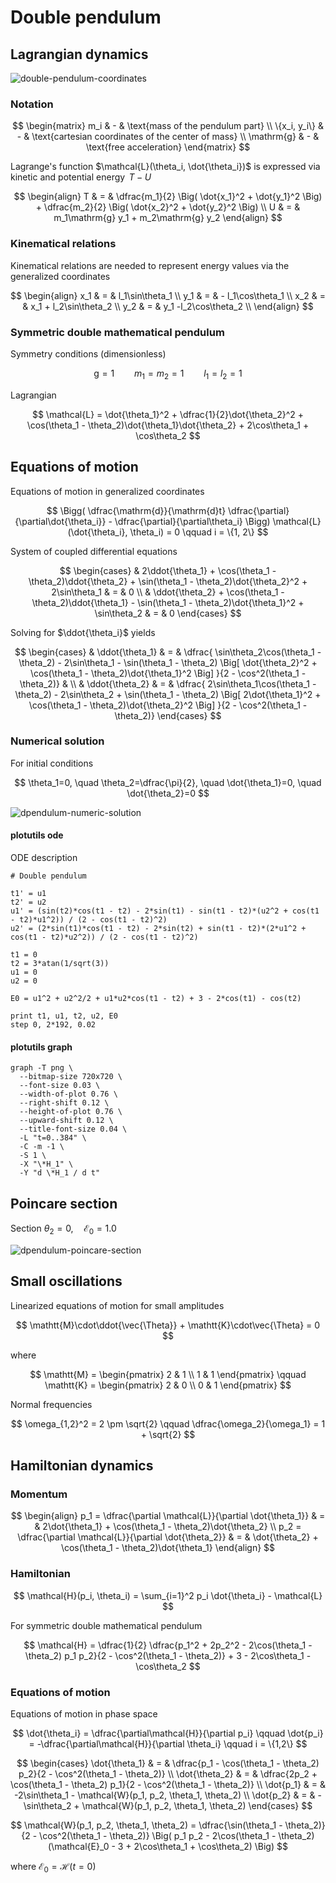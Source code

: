 # Double pendulum

## Lagrangian dynamics

![double-pendulum-coordinates](python/coordinates.jpg)

### Notation

$$
\begin{matrix}
m_i & - & \text{mass of the pendulum part} \\
\{x_i, y_i\} & - & \text{cartesian coordinates of the center of mass} \\
\mathrm{g} & - & \text{free acceleration}
\end{matrix}
$$

Lagrange's function $\mathcal{L}(\theta_i, \dot{\theta_i})$ is expressed via kinetic and potential energy $\,T - U$
 
$$
\begin{align}
T & = &
  \dfrac{m_1}{2} \Big( \dot{x_1}^2 + \dot{y_1}^2 \Big) +
  \dfrac{m_2}{2} \Big( \dot{x_2}^2 + \dot{y_2}^2 \Big) \\
U & = & m_1\mathrm{g} y_1 + m_2\mathrm{g} y_2
\end{align}
$$

### Kinematical relations

Kinematical relations are needed to represent energy values via the generalized coordinates

$$
\begin{align}
x_1 & = & l_1\sin\theta_1 \\
y_1 & = & - l_1\cos\theta_1 \\
x_2 & = & x_1 + l_2\sin\theta_2 \\
y_2 & = & y_1 -l_2\cos\theta_2 \\
\end{align}
$$

### Symmetric double mathematical pendulum

Symmetry conditions (dimensionless)

$$
\mathrm{g} = 1
\qquad
m_1 = m_2 = 1
\qquad
l_1 = l_2 = 1
$$

Lagrangian

$$
\mathcal{L} = \dot{\theta_1}^2 + \dfrac{1}{2}\dot{\theta_2}^2 + \cos(\theta_1 - \theta_2)\dot{\theta_1}\dot{\theta_2} + 2\cos\theta_1 + \cos\theta_2
$$

## Equations of motion

Equations of motion in generalized coordinates

$$
\Bigg(
  \dfrac{\mathrm{d}}{\mathrm{d}t} \dfrac{\partial}{\partial\dot{\theta_i}}  - \dfrac{\partial}{\partial\theta_i}
\Bigg)
\mathcal{L}(\dot{\theta_i}, \theta_i) = 0
\qquad
i = \{1, 2\}
$$

System of coupled differential equations

$$
\begin{cases}
& 
  2\ddot{\theta_1} +
  \cos(\theta_1 - \theta_2)\ddot{\theta_2} +
  \sin(\theta_1 - \theta_2)\dot{\theta_2}^2 +
  2\sin\theta_1 & = & 0
\\
& 
  \ddot{\theta_2} +
  \cos(\theta_1 - \theta_2)\ddot{\theta_1} -
  \sin(\theta_1 - \theta_2)\dot{\theta_1}^2 +
  \sin\theta_2 & = & 0
\end{cases}
$$

Solving for $\ddot{\theta_i}$ yields

$$
\begin{cases}
& \ddot{\theta_1} & = & \dfrac{
  \sin\theta_2\cos(\theta_1 - \theta_2) -
  2\sin\theta_1 -
  \sin(\theta_1 - \theta_2)
    \Big[ \dot{\theta_2}^2 + \cos(\theta_1 - \theta_2)\dot{\theta_1}^2 \Big]
}{2 - \cos^2(\theta_1 - \theta_2)} & \\
& \ddot{\theta_2} & = & \dfrac{
  2\sin\theta_1\cos(\theta_1 - \theta_2) -
  2\sin\theta_2 +
  \sin(\theta_1 - \theta_2)
    \Big[ 2\dot{\theta_1}^2 + \cos(\theta_1 - \theta_2)\dot{\theta_2}^2 \Big]
}{2 - \cos^2(\theta_1 - \theta_2)}
\end{cases}
$$

### Numerical solution

For initial conditions

$$
\theta_1=0, \quad \theta_2=\dfrac{\pi}{2}, \quad \dot{\theta_1}=0, \quad \dot{\theta_2}=0
$$

![dpendulum-numeric-solution](plotutils/orbit.png)

#### plotutils ode

ODE description

```
# Double pendulum

t1' = u1
t2' = u2
u1' = (sin(t2)*cos(t1 - t2) - 2*sin(t1) - sin(t1 - t2)*(u2^2 + cos(t1 - t2)*u1^2)) / (2 - cos(t1 - t2)^2)
u2' = (2*sin(t1)*cos(t1 - t2) - 2*sin(t2) + sin(t1 - t2)*(2*u1^2 + cos(t1 - t2)*u2^2)) / (2 - cos(t1 - t2)^2)

t1 = 0
t2 = 3*atan(1/sqrt(3))
u1 = 0
u2 = 0

E0 = u1^2 + u2^2/2 + u1*u2*cos(t1 - t2) + 3 - 2*cos(t1) - cos(t2)

print t1, u1, t2, u2, E0
step 0, 2*192, 0.02
```

#### plotutils graph

```shell
graph -T png \
  --bitmap-size 720x720 \
  --font-size 0.03 \
  --width-of-plot 0.76 \
  --right-shift 0.12 \
  --height-of-plot 0.76 \
  --upward-shift 0.12 \
  --title-font-size 0.04 \
  -L "t=0..384" \
  -C -m -1 \
  -S 1 \
  -X "\*H_1" \
  -Y "d \*H_1 / d t"
```

## Poincare section

Section $\theta_2 = 0, \quad \mathcal{E}_0 = 1.0$

![dpendulum-poincare-section](octave/u-section-100_sm.png)

## Small oscillations

Linearized equations of motion for small amplitudes

$$
\mathtt{M}\cdot\ddot{\vec{\Theta}} + \mathtt{K}\cdot\vec{\Theta} = 0
$$

where

$$
\mathtt{M} = 
\begin{pmatrix}
2 & 1 \\
1 & 1
\end{pmatrix}
\qquad
\mathtt{K} = 
\begin{pmatrix}
2 & 0 \\
0 & 1
\end{pmatrix}
$$

Normal frequencies

$$
\omega_{1,2}^2 = 2 \pm \sqrt{2}
\qquad
\dfrac{\omega_2}{\omega_1} = 1 + \sqrt{2}
$$

## Hamiltonian dynamics

### Momentum

$$
\begin{align}
p_1 = \dfrac{\partial \mathcal{L}}{\partial \dot{\theta_1}} & = & 
  2\dot{\theta_1} + \cos(\theta_1 - \theta_2)\dot{\theta_2} \\
p_2 = \dfrac{\partial \mathcal{L}}{\partial \dot{\theta_2}} & = &
  \dot{\theta_2} + \cos(\theta_1 - \theta_2)\dot{\theta_1}
\end{align}
$$

### Hamiltonian

$$
\mathcal{H}(p_i, \theta_i) = \sum_{i=1}^2 p_i \dot{\theta_i} - \mathcal{L}
$$

For symmetric double mathematical pendulum

$$
\mathcal{H} = \dfrac{1}{2} \dfrac{p_1^2 + 2p_2^2 - 2\cos(\theta_1 - \theta_2) p_1 p_2}{2 - \cos^2(\theta_1 - \theta_2)} + 3 - 2\cos\theta_1 - \cos\theta_2
$$

### Equations of motion

Equations of motion in phase space

$$
\dot{\theta_i} = \dfrac{\partial\mathcal{H}}{\partial p_i} \qquad
\dot{p_i} = -\dfrac{\partial\mathcal{H}}{\partial \theta_i} \qquad
i = \{1,2\}
$$

$$
\begin{cases}
\dot{\theta_1} & = & \dfrac{p_1 - \cos(\theta_1 - \theta_2) p_2}{2 - \cos^2(\theta_1 - \theta_2)} \\
\dot{\theta_2} & = & \dfrac{2p_2 + \cos(\theta_1 - \theta_2) p_1}{2 - \cos^2(\theta_1 - \theta_2)} \\
\dot{p_1} & = & -2\sin\theta_1 - \mathcal{W}(p_1, p_2, \theta_1, \theta_2) \\
\dot{p_2} & = & -\sin\theta_2 + \mathcal{W}(p_1, p_2, \theta_1, \theta_2)
\end{cases}
$$

$$
\mathcal{W}(p_1, p_2, \theta_1, \theta_2) = \dfrac{\sin(\theta_1 - \theta_2)}{2 - \cos^2(\theta_1 - \theta_2)}
\Big(
p_1 p_2 - 2\cos(\theta_1 - \theta_2)(\mathcal{E}_0 - 3 + 2\cos\theta_1 + \cos\theta_2)
\Big)
$$

where $\mathcal{E}_0 = \mathcal{H}(t = 0)$
